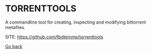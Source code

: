 # TORRENTTOOLS

 A commandline tool for creating, inspecting and modifying 
 bittorrent metafiles.
 
 SITE: https://github.com/fbdtemme/torrenttools

 [Go back](https://portable-linux-apps.github.io/apps.html)
